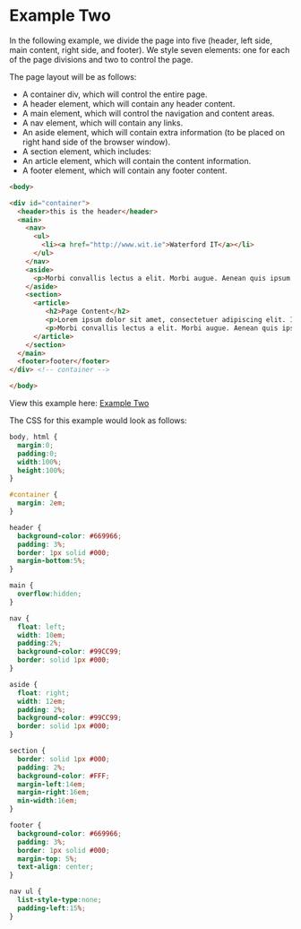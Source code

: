 # Example Two

In the following example, we divide the page into five (header, left side, main content, right side, and footer). We style seven elements: one for each of the page divisions and two to control the page.

The page layout will be as follows:

- A container div, which will control the entire page.
- A header element, which will contain any header content.
- A main element, which will control the navigation and content areas.
- A nav element, which will contain any links.
- An aside element, which will contain extra information (to be placed on right hand side of the browser window).
- A section element, which includes:
- An article element, which will contain the content information.
- A footer element, which will contain any footer content.

```html
<body>

<div id="container">
  <header>this is the header</header>
  <main>
    <nav>
      <ul>
        <li><a href="http://www.wit.ie">Waterford IT</a></li>
      </ul>
    </nav>
    <aside>
      <p>Morbi convallis lectus a elit. Morbi augue. Aenean quis ipsum non dui interdum egestas. Suspendisse quis turpis. Suspendisse et sem in neque dictum hendrerit. Nulla pede.</p>
    </aside>
    <section>
      <article>
         <h2>Page Content</h2>
         <p>Lorem ipsum dolor sit amet, consectetuer adipiscing elit. Integer pulvinar eros eu diam. Quisque ut orci ut nunc lobortis aliquam. Praesent metus. Pellentesque luctus. Suspendisse nisl.</p>
         <p>Morbi convallis lectus a elit. Morbi augue. Aenean quis ipsum non dui interdum egestas. Suspendisse quis turpis. Suspendisse et sem in neque dictum hendrerit. Nulla pede.</p>
      </article>
    </section>
  </main>
  <footer>footer</footer>
</div> <!-- container -->

</body>
```

View this example here: <a href="archives/examples/test2.htm" target="_ blank">Example Two</a>

The CSS for this example would look as follows:

```css  
body, html {
  margin:0;
  padding:0;
  width:100%;
  height:100%;
}

#container {
  margin: 2em;
}

header {
  background-color: #669966;
  padding: 3%;
  border: 1px solid #000;
  margin-bottom:5%;
}

main {
  overflow:hidden;
}

nav {
  float: left;
  width: 10em;
  padding:2%;
  background-color: #99CC99;
  border: solid 1px #000;
}

aside {
  float: right;
  width: 12em;
  padding: 2%;
  background-color: #99CC99;
  border: solid 1px #000;
}

section {
  border: solid 1px #000;
  padding: 2%;
  background-color: #FFF;
  margin-left:14em;
  margin-right:16em;
  min-width:16em;
}

footer {
  background-color: #669966;
  padding: 3%;
  border: 1px solid #000;
  margin-top: 5%;
  text-align: center;
}

nav ul {
  list-style-type:none;
  padding-left:15%;
}
```
